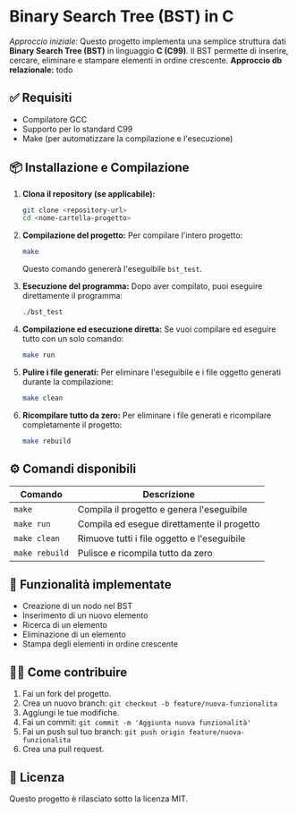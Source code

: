 # Binary Search Tree (BST) in C

_Approccio iniziale:_ Questo progetto implementa una semplice struttura dati **Binary Search Tree (BST)** in linguaggio **C (C99)**. Il BST permette di inserire, cercare, eliminare e stampare elementi in ordine crescente.
**Approccio db relazionale:** todo

## ✅ Requisiti

- Compilatore GCC
- Supporto per lo standard C99
- Make (per automatizzare la compilazione e l'esecuzione)

## 📦 Installazione e Compilazione

1. **Clona il repository (se applicabile):**

   ```bash
   git clone <repository-url>
   cd <nome-cartella-progetto>
   ```

2. **Compilazione del progetto:**
   Per compilare l'intero progetto:

   ```bash
   make
   ```

   Questo comando genererà l'eseguibile `bst_test`.

3. **Esecuzione del programma:**
   Dopo aver compilato, puoi eseguire direttamente il programma:

   ```bash
   ./bst_test
   ```

4. **Compilazione ed esecuzione diretta:**
   Se vuoi compilare ed eseguire tutto con un solo comando:

   ```bash
   make run
   ```

5. **Pulire i file generati:**
   Per eliminare l'eseguibile e i file oggetto generati durante la compilazione:

   ```bash
   make clean
   ```

6. **Ricompilare tutto da zero:**
   Per eliminare i file generati e ricompilare completamente il progetto:
   ```bash
   make rebuild
   ```

## ⚙️ Comandi disponibili

| Comando        | Descrizione                                 |
| -------------- | ------------------------------------------- |
| `make`         | Compila il progetto e genera l'eseguibile   |
| `make run`     | Compila ed esegue direttamente il progetto  |
| `make clean`   | Rimuove tutti i file oggetto e l'eseguibile |
| `make rebuild` | Pulisce e ricompila tutto da zero           |

## 📖 Funzionalità implementate

- Creazione di un nodo nel BST
- Inserimento di un nuovo elemento
- Ricerca di un elemento
- Eliminazione di un elemento
- Stampa degli elementi in ordine crescente

## 👨‍💻 Come contribuire

1. Fai un fork del progetto.
2. Crea un nuovo branch: `git checkout -b feature/nuova-funzionalita`
3. Aggiungi le tue modifiche.
4. Fai un commit: `git commit -m 'Aggiunta nuova funzionalità'`
5. Fai un push sul tuo branch: `git push origin feature/nuova-funzionalita`
6. Crea una pull request.

## 📄 Licenza

Questo progetto è rilasciato sotto la licenza MIT.
